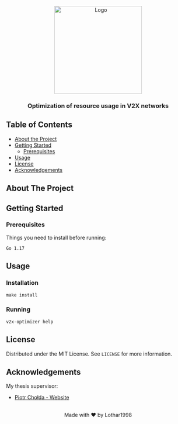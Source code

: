 <div style="text-align: center;">
  <a href="https://mouse-bb.pl">
    <img src="https://user-images.githubusercontent.com/33781380/142292824-bc431001-e322-4652-8302-43cbca2e1b04.png" alt="Logo" width="240" height="240">
  </a>

<h3 align="center">Optimization of resource usage in V2X networks</h3>
</div>

<div style="text-align: center;">

</div>



<!-- TABLE OF CONTENTS -->

## Table of Contents

* [About the Project](#about-the-project)
* [Getting Started](#getting-started)
    * [Prerequisites](#prerequisites)
* [Usage](#usage)
* [License](#license)
* [Acknowledgements](#acknowledgements)

<!-- ABOUT THE PROJECT -->

## About The Project

<!-- GETTING STARTED -->

## Getting Started
### Prerequisites

Things you need to install before running:
```
Go 1.17
```


<!-- USAGE EXAMPLES -->

## Usage

### Installation
```shell
make install
```

### Running
```shell
v2x-optimizer help
```


<!-- LICENSE -->

## License

Distributed under the MIT License. See `LICENSE` for more information.

<!-- ACKNOWLEDGEMENTS -->

## Acknowledgements

My thesis supervisor:

* [Piotr Chołda - Website](http://home.agh.edu.pl/~cholda/)

<br>
<div style="text-align: center;">
Made with ❤️ by Lothar1998
</div>

